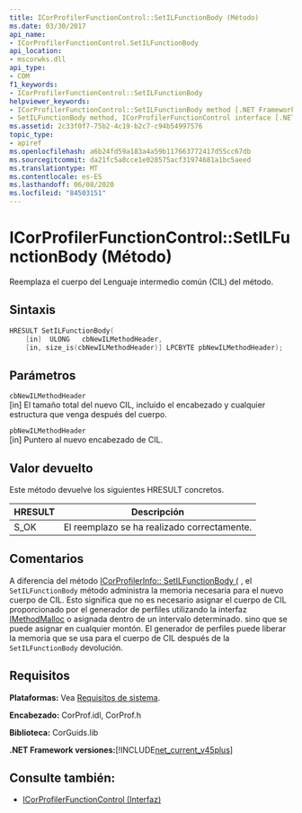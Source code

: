 ```yaml
---
title: ICorProfilerFunctionControl::SetILFunctionBody (Método)
ms.date: 03/30/2017
api_name:
- ICorProfilerFunctionControl.SetILFunctionBody
api_location:
- mscorwks.dll
api_type:
- COM
f1_keywords:
- ICorProfilerFunctionControl::SetILFunctionBody
helpviewer_keywords:
- ICorProfilerFunctionControl::SetILFunctionBody method [.NET Framework profiling]
- SetILFunctionBody method, ICorProfilerFunctionControl interface [.NET Framework profiling]
ms.assetid: 2c33f0f7-75b2-4c19-b2c7-c94b54997576
topic_type:
- apiref
ms.openlocfilehash: a6b24fd59a183a4a59b117663772417d55cc67db
ms.sourcegitcommit: da21fc5a8cce1e028575acf31974681a1bc5aeed
ms.translationtype: MT
ms.contentlocale: es-ES
ms.lasthandoff: 06/08/2020
ms.locfileid: "84503151"
---
```

# <a name="icorprofilerfunctioncontrolsetilfunctionbody-method"></a>ICorProfilerFunctionControl::SetILFunctionBody (Método)
Reemplaza el cuerpo del Lenguaje intermedio común (CIL) del método.  
  
## <a name="syntax"></a>Sintaxis  
  
```cpp  
HRESULT SetILFunctionBody(  
    [in]  ULONG   cbNewILMethodHeader,  
    [in, size_is(cbNewILMethodHeader)] LPCBYTE pbNewILMethodHeader);  
```  
  
## <a name="parameters"></a>Parámetros  
 `cbNewILMethodHeader`  
 [in] El tamaño total del nuevo CIL, incluido el encabezado y cualquier estructura que venga después del cuerpo.  
  
 `pbNewILMethodHeader`  
 [in] Puntero al nuevo encabezado de CIL.  
  
## <a name="return-value"></a>Valor devuelto  
 Este método devuelve los siguientes HRESULT concretos.  
  
|HRESULT|Descripción|  
|-------------|-----------------|  
|S_OK|El reemplazo se ha realizado correctamente.|  
  
## <a name="remarks"></a>Comentarios  
 A diferencia del método [ICorProfilerInfo:: SetILFunctionBody (](icorprofilerinfo-setilfunctionbody-method.md) , el `SetILFunctionBody` método administra la memoria necesaria para el nuevo cuerpo de CIL. Esto significa que no es necesario asignar el cuerpo de CIL proporcionado por el generador de perfiles utilizando la interfaz [IMethodMalloc](imethodmalloc-interface.md) o asignada dentro de un intervalo determinado. sino que se puede asignar en cualquier montón. El generador de perfiles puede liberar la memoria que se usa para el cuerpo de CIL después de la `SetILFunctionBody` devolución.  
  
## <a name="requirements"></a>Requisitos  
 **Plataformas:** Vea [Requisitos de sistema](../../get-started/system-requirements.md).  
  
 **Encabezado:** CorProf.idl, CorProf.h  
  
 **Biblioteca:** CorGuids.lib  
  
 **.NET Framework versiones:**[!INCLUDE[net_current_v45plus](../../../../includes/net-current-v45plus-md.md)]  
  
## <a name="see-also"></a>Consulte también:

- [ICorProfilerFunctionControl (Interfaz)](icorprofilerfunctioncontrol-interface.md)
